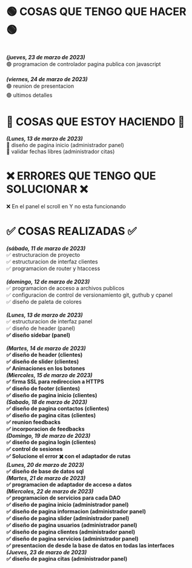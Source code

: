 # 🟢 COSAS QUE TENGO QUE HACER 🟢 <br>

<br>
<b><i>(jueves, 23 de marzo de 2023)</i></b><br>
🟢 programacion de controlador pagina publica con javascript <br>
<br>
<b><i>(viernes, 24 de marzo de 2023)</i></b><br>
🟢 reunion de presentacion <br>
🟢 ultimos detalles <br>

# 🔴 COSAS QUE ESTOY HACIENDO 🔴

<b><i>(Lunes, 13 de marzo de 2023)</i></b><br>
🔴 diseño de pagina inicio (administrador panel) <br>
🔴 validar fechas libres (administrador citas) <br>

# ❌ ERRORES QUE TENGO QUE SOLUCIONAR ❌

❌ En el panel el scroll en Y no esta funcionando<br>

# ✅ COSAS REALIZADAS ✅

<b><i>(sábado, 11 de marzo de 2023)</i></b><br>
✅ estructuracion de proyecto<br>
✅ estructuracion de interfaz clientes<br>
✅ programacion de router y htaccess<br>
<br>
<b><i>(domingo, 12 de marzo de 2023)</i></b><br>
✅ programacion de acceso a archivos publicos<br>
✅ configuracion de control de versionamiento git, guthub y cpanel<br>
✅ diseño de paleta de colores<br>
<br>
<b><i>(Lunes, 13 de marzo de 2023)</i></b><br>
✅ estructuracion de interfaz panel<br>
✅ diseño de header (panel) <b><br>
✅ diseño sidebar (panel)<br>
<br>
<b><i>(Martes, 14 de marzo de 2023)</i></b><br>
✅ diseño de header (clientes)<br>
✅ diseño de slider (clientes)<br>
✅ Animaciones en los botones<br>
<b><i>(Miercoles, 15 de marzo de 2023)</i></b><br>
✅ firma SSL para redireccion a HTTPS <br>
✅ diseño de footer (clientes) <br>
✅ diseño de pagina inicio (clientes) <br>
<b><i>(Sabado, 18 de marzo de 2023)</i></b><br>
✅ diseño de pagina contactos (clientes) <br>
✅ diseño de pagina citas (clientes) <br>
✅ reunion feedbacks <br>
✅ incorporacion de feedbacks <br>
<b><i>(Domingo, 19 de marzo de 2023)</i></b><br>
✅ diseño de pagina login (clientes) <br>
✅ control de sesiones <br>
✅ Solucione el error ✖️ con el adaptador de rutas<br>
<b><i>(Lunes, 20 de marzo de 2023)</i></b><br>
✅ diseño de base de datos sql <br>
<b><i>(Martes, 21 de marzo de 2023)</i></b><br>
✅ programacion de adaptador de acceso a datos <br>
<b><i>(Miercoles, 22 de marzo de 2023)</i></b><br>
✅ programacion de servicios para cada DAO <br>
✅ diseño de pagina inicio (administrador panel) <br>
✅ diseño de pagina informacion (administrador panel) <br>
✅ diseño de pagina slider (administrador panel) <br>
✅ diseño de pagina usuarios (administrador panel) <br>
✅ diseño de pagina clientes (administrador panel) <br>
✅ diseño de pagina servicios (administrador panel) <br>
✅ presentacion de desde la base de datos en todas las interfaces <br>
<b><i>(Jueves, 23 de marzo de 2023)</i></b><br>
✅ diseño de pagina citas (administrador panel) <br>
